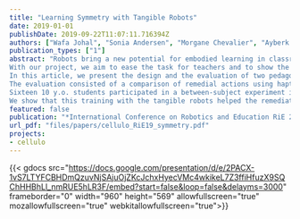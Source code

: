 ```yaml
---
title: "Learning Symmetry with Tangible Robots"
date: 2019-01-01
publishDate: 2019-09-22T11:07:11.716394Z
authors: ["Wafa Johal", "Sonia Andersen", "Morgane Chevalier", "Ayberk Ozgur", "Francesco Mondada", "Pierre Dillenbourg"]
publication_types: ["1"]
abstract: "Robots bring a new potential for embodied learning in classrooms. 
With our project, we aim to ease the task for teachers and to show the worth of tangible manipulation of robots in educational contexts. 
In this article, we present the design and the evaluation of two pedagogical activities prepared for a primary school teacher and targeting common misconceptions when learning reflective symmetry.  
The evaluation consisted of a comparison of remedial actions using haptic-enabled tangible robots with using regular geometrical tools in practical sessions. 
Sixteen 10 y.o. students participated in a between-subject experiment in a public school.
We show that this training with the tangible robots helped the remediation of parallelism and perpendicularity related mistakes commonly made by students.  Our findings also suggest that the haptic modality of interaction is well suited to promote children’s abstraction of geometrical concepts from spatial representations."
featured: false
publication: "*International Conference on Robotics and Education RiE 2019*"
url_pdf: "files/papers/cellulo_RiE19_symmetry.pdf"
projects:
- cellulo
---
```


{{< gdocs  src="https://docs.google.com/presentation/d/e/2PACX-1vS7LTYFCBHDmQzuvNjSAjuOjZKcJchxHyecVMc4wkikeL7Z3ffiHfuzX9SQChHHBhLl_nmRUE5hLR3F/embed?start=false&loop=false&delayms=3000" frameborder="0" width="960" height="569" allowfullscreen="true" mozallowfullscreen="true" webkitallowfullscreen="true">}}